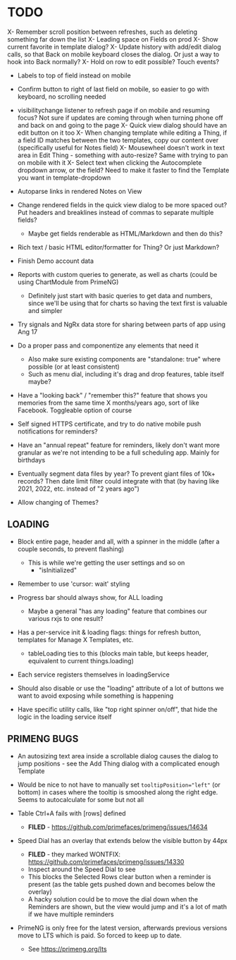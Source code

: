 # TODO
X- Remember scroll position between refreshes, such as deleting something far down the list
X- Leading space on Fields on prod
X- Show current favorite in template dialog?
X- Update history with add/edit dialog calls, so that Back on mobile keyboard closes the dialog. Or just a way to hook into Back normally?
X- Hold on row to edit possible? Touch events?
- Labels to top of field instead on mobile
- Confirm button to right of last field on mobile, so easier to go with keyboard, no scrolling needed
- visibilitychange listener to refresh page if on mobile and resuming focus? Not sure if updates are coming through when turning phone off and back on and going to the page
X- Quick view dialog should have an edit button on it too
X- When changing template while editing a Thing, if a field ID matches between the two templates, copy our content over (specifically useful for Notes field)
X- Mousewheel doesn't work in text area in Edit Thing - something with auto-resize? Same with trying to pan on mobile with it
X- Select text when clicking the Autocomplete dropdown arrow, or the field? Need to make it faster to find the Template you want in template-dropdown
- Autoparse links in rendered Notes on View
- Change rendered fields in the quick view dialog to be more spaced out? Put headers and breaklines instead of commas to separate multiple fields?
  - Maybe get fields renderable as HTML/Markdown and then do this?

- Rich text / basic HTML editor/formatter for Thing? Or just Markdown?

- Finish Demo account data

- Reports with custom queries to generate, as well as charts (could be using ChartModule from PrimeNG)
  - Definitely just start with basic queries to get data and numbers, since we'll be using that for charts so having the text first is valuable and simpler

- Try signals and NgRx data store for sharing between parts of app using Ang 17
- Do a proper pass and componentize any elements that need it
  - Also make sure existing components are "standalone: true" where possible (or at least consistent)
  - Such as menu dial, including it's drag and drop features, table itself maybe?
- Have a "looking back" / "remember this?" feature that shows you memories from the same time X months/years ago, sort of like Facebook. Toggleable option of course
- Self signed HTTPS certificate, and try to do native mobile push notifications for reminders?
- Have an "annual repeat" feature for reminders, likely don't want more granular as we're not intending to be a full scheduling app. Mainly for birthdays
- Eventually segment data files by year? To prevent giant files of 10k+ records? Then date limit filter could integrate with that (by having like 2021, 2022, etc. instead of "2 years ago")
- Allow changing of Themes?

## LOADING
- Block entire page, header and all, with a spinner in the middle (after a couple seconds, to prevent flashing)
  - This is while we're getting the user settings and so on
    - "isInitialized"
- Remember to use 'cursor: wait' styling

- Progress bar should always show, for ALL loading
  - Maybe a general "has any loading" feature that combines our various rxjs to one result?

- Has a per-service init & loading flags: things for refresh button, templates for Manage X Templates, etc.
  - tableLoading ties to this (blocks main table, but keeps header, equivalent to current things.loading)
- Each service registers themselves in loadingService

- Should also disable or use the "loading" attribute of a lot of buttons we want to avoid exposing while something is happening

- Have specific utility calls, like "top right spinner on/off", that hide the logic in the loading service itself

## PRIMENG BUGS
- An autosizing text area inside a scrollable dialog causes the dialog to jump positions - see the Add Thing dialog with a complicated enough Template

- Would be nice to not have to manually set `tooltipPosition="left"` (or bottom) in cases where the tooltip is smooshed along the right edge. Seems to autocalculate for some but not all

- Table Ctrl+A fails with [rows] defined
  - **FILED** - https://github.com/primefaces/primeng/issues/14634

- Speed Dial has an overlay that extends below the visible button by 44px
  - **FILED** - they marked WONTFIX: https://github.com/primefaces/primeng/issues/14330
  - Inspect around the Speed Dial to see
  - This blocks the Selected Rows clear button when a reminder is present (as the table gets pushed down and becomes below the overlay)
  - A hacky solution could be to move the dial down when the Reminders are shown, but the view would jump and it's a lot of math if we have multiple reminders

- PrimeNG is only free for the latest version, afterwards previous versions move to LTS which is paid. So forced to keep up to date.
  - See https://primeng.org/lts
